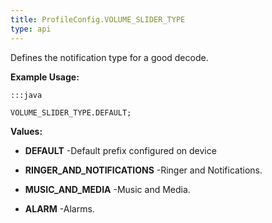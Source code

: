 ```yaml
---
title: ProfileConfig.VOLUME_SLIDER_TYPE
type: api
---
```



Defines the notification type for a good decode.
 
 

**Example Usage:**
	
	:::java
	
	VOLUME_SLIDER_TYPE.DEFAULT;
	


**Values:**

* **DEFAULT** -Default prefix configured on device

* **RINGER_AND_NOTIFICATIONS** -Ringer and Notifications.

* **MUSIC_AND_MEDIA** -Music and Media.

* **ALARM** -Alarms.

